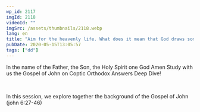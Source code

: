 ```yaml
---
wp_id: 2117
imgId: 2118
videoId: ""
imgSrc: /assets/thumbnails/2118.webp
lang: en
title: "Aim for the heavenly life. What does it mean that God draws some of us to Him? What about others?"
pubDate: 2020-05-15T13:05:57
tags: ["dd"]
---
```


<!-- page: 6 -->

<p>In the name of the Father, the Son, the Holy Spirit one God Amen Study with us the Gospel of John on Coptic Orthodox Answers Deep Dive!</p>
<p>&nbsp;</p>
<p>In this session, we explore together the background of the Gospel of John (john 6:27-46)</p>
<p>&nbsp;</p>
